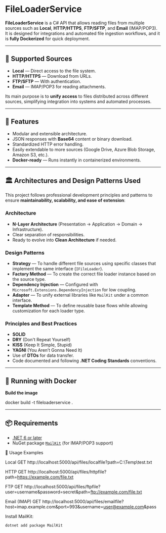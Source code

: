 # FileLoaderService

**FileLoaderService** is a C# API that allows reading files from multiple sources such as **Local**, **HTTP/HTTPS**, **FTP/SFTP**, and **Email** (IMAP/POP3).  
It is designed for integrations and automated file ingestion workflows, and it is **fully Dockerized** for quick deployment.

---

## 📂 Supported Sources
- **Local** — Direct access to the file system.
- **HTTP/HTTPS** — Download from URLs.
- **FTP/SFTP** — With authentication.
- **Email** — IMAP/POP3 for reading attachments.

Its main purpose is to **unify access** to files distributed across different sources, simplifying integration into systems and automated processes.

---

## 🚀 Features
- Modular and extensible architecture.
- JSON responses with **Base64** content or binary download.
- Standardized HTTP error handling.
- Easily extendable to more sources (Google Drive, Azure Blob Storage, Amazon S3, etc.).
- **Docker-ready** — Runs instantly in containerized environments.

---

## 🏛 Architectures and Design Patterns Used
This project follows professional development principles and patterns to ensure **maintainability, scalability, and ease of extension**:

### Architecture
- **N-Layer Architecture** (Presentation → Application → Domain → Infrastructure).
- Clear separation of responsibilities.
- Ready to evolve into **Clean Architecture** if needed.

### Design Patterns
- **Strategy** — To handle different file sources using specific classes that implement the same interface (`IFileLoader`).
- **Factory Method** — To create the correct file loader instance based on the source type.
- **Dependency Injection** — Configured with `Microsoft.Extensions.DependencyInjection` for low coupling.
- **Adapter** — To unify external libraries like `MailKit` under a common interface.
- **Template Method** — To define reusable base flows while allowing customization for each loader type.

### Principles and Best Practices
- **SOLID**
- **DRY** (Don't Repeat Yourself)
- **KISS** (Keep It Simple, Stupid)
- **YAGNI** (You Aren’t Gonna Need It)
- Use of **DTOs** for data transfer.
- Code documented and following **.NET Coding Standards** conventions.

---

## 🐳 Running with Docker

**Build the image**

docker build -t fileloaderservice .

---

## 📦 Requirements

- [.NET 6 or later](https://dotnet.microsoft.com/download)
- NuGet package [`MailKit`](https://www.nuget.org/packages/MailKit) (for IMAP/POP3 support)

📌 Usage Examples

Local
GET http://localhost:5000/api/files/localfile?path=C:\Temp\test.txt

HTTP
GET http://localhost:5000/api/files/httpfile?path=https://example.com/file.txt

FTP
GET http://localhost:5000/api/files/ftpfile?user=username&password=secret&path=ftp://example.com/file.txt

Email (IMAP)
GET http://localhost:5000/api/files/emailfile?host=imap.example.com&port=993&username=user@example.com&pass


Install MailKit:
```bash
dotnet add package MailKit

